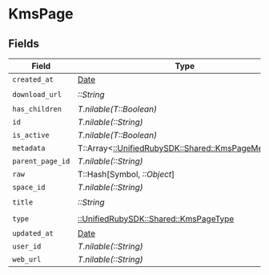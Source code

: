 # KmsPage


## Fields

| Field                                                                                         | Type                                                                                          | Required                                                                                      | Description                                                                                   |
| --------------------------------------------------------------------------------------------- | --------------------------------------------------------------------------------------------- | --------------------------------------------------------------------------------------------- | --------------------------------------------------------------------------------------------- |
| `created_at`                                                                                  | [Date](https://ruby-doc.org/stdlib-2.6.1/libdoc/date/rdoc/Date.html)                          | :heavy_minus_sign:                                                                            | N/A                                                                                           |
| `download_url`                                                                                | *::String*                                                                                    | :heavy_check_mark:                                                                            | N/A                                                                                           |
| `has_children`                                                                                | *T.nilable(T::Boolean)*                                                                       | :heavy_minus_sign:                                                                            | N/A                                                                                           |
| `id`                                                                                          | *T.nilable(::String)*                                                                         | :heavy_minus_sign:                                                                            | N/A                                                                                           |
| `is_active`                                                                                   | *T.nilable(T::Boolean)*                                                                       | :heavy_minus_sign:                                                                            | N/A                                                                                           |
| `metadata`                                                                                    | T::Array<[::UnifiedRubySDK::Shared::KmsPageMetadata](../../models/shared/kmspagemetadata.md)> | :heavy_minus_sign:                                                                            | N/A                                                                                           |
| `parent_page_id`                                                                              | *T.nilable(::String)*                                                                         | :heavy_minus_sign:                                                                            | N/A                                                                                           |
| `raw`                                                                                         | T::Hash[Symbol, *::Object*]                                                                   | :heavy_minus_sign:                                                                            | N/A                                                                                           |
| `space_id`                                                                                    | *T.nilable(::String)*                                                                         | :heavy_minus_sign:                                                                            | N/A                                                                                           |
| `title`                                                                                       | *::String*                                                                                    | :heavy_check_mark:                                                                            | N/A                                                                                           |
| `type`                                                                                        | [::UnifiedRubySDK::Shared::KmsPageType](../../models/shared/kmspagetype.md)                   | :heavy_check_mark:                                                                            | N/A                                                                                           |
| `updated_at`                                                                                  | [Date](https://ruby-doc.org/stdlib-2.6.1/libdoc/date/rdoc/Date.html)                          | :heavy_minus_sign:                                                                            | N/A                                                                                           |
| `user_id`                                                                                     | *T.nilable(::String)*                                                                         | :heavy_minus_sign:                                                                            | N/A                                                                                           |
| `web_url`                                                                                     | *T.nilable(::String)*                                                                         | :heavy_minus_sign:                                                                            | N/A                                                                                           |